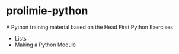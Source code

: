 # prolimie-python
A Python training material based on the Head First Python Exercises
- Lists
- Making a Python Module
